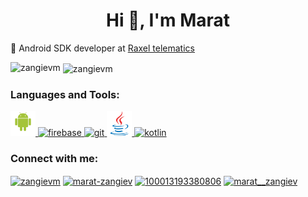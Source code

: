 <h1 align="center">Hi 👋, I'm Marat</h1>

🔭 Android SDK developer at [Raxel telematics](https://www.raxeltelematics.com/)

<p><img align="left" src="https://github-readme-stats.vercel.app/api/top-langs?username=zangievm&show_icons=true&locale=en&layout=compact" alt="zangievm" /></p>

<p>&nbsp;<img align="center" src="https://github-readme-stats.vercel.app/api?username=zangievm&show_icons=true&locale=en" alt="zangievm" /></p>


<h3 align="left">Languages and Tools:</h3>
<p align="left"> <a href="https://developer.android.com" target="_blank"> <img src="https://raw.githubusercontent.com/devicons/devicon/master/icons/android/android-original-wordmark.svg" alt="android" width="40" height="40"/> </a> <a href="https://firebase.google.com/" target="_blank"> <img src="https://www.vectorlogo.zone/logos/firebase/firebase-icon.svg" alt="firebase" width="40" height="40"/> </a> <a href="https://git-scm.com/" target="_blank"> <img src="https://www.vectorlogo.zone/logos/git-scm/git-scm-icon.svg" alt="git" width="40" height="40"/> </a> <a href="https://www.java.com" target="_blank"> <img src="https://raw.githubusercontent.com/devicons/devicon/master/icons/java/java-original.svg" alt="java" width="40" height="40"/> </a> <a href="https://kotlinlang.org" target="_blank"> <img src="https://www.vectorlogo.zone/logos/kotlinlang/kotlinlang-icon.svg" alt="kotlin" width="40" height="40"/> </a> </p>

<h3 align="left">Connect with me:</h3>
<p align="left">
<a href="https://linkedin.com/in/zangievm" target="blank"><img align="center" src="https://cdn.jsdelivr.net/npm/simple-icons@3.0.1/icons/linkedin.svg" alt="zangievm" height="30" width="40" /></a>
<a href="https://stackoverflow.com/users/marat-zangiev" target="blank"><img align="center" src="https://cdn.jsdelivr.net/npm/simple-icons@3.0.1/icons/stackoverflow.svg" alt="marat-zangiev" height="30" width="40" /></a>
<a href="https://fb.com/100013193380806" target="blank"><img align="center" src="https://cdn.jsdelivr.net/npm/simple-icons@3.0.1/icons/facebook.svg" alt="100013193380806" height="30" width="40" /></a>
<a href="https://instagram.com/marat__zangiev" target="blank"><img align="center" src="https://cdn.jsdelivr.net/npm/simple-icons@3.0.1/icons/instagram.svg" alt="marat__zangiev" height="30" width="40" /></a>
</p>
